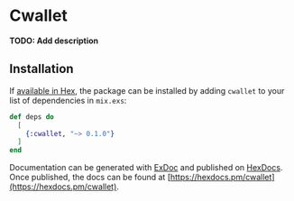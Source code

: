 # Cwallet

**TODO: Add description**

## Installation

If [available in Hex](https://hex.pm/docs/publish), the package can be installed
by adding `cwallet` to your list of dependencies in `mix.exs`:

```elixir
def deps do
  [
    {:cwallet, "~> 0.1.0"}
  ]
end
```

Documentation can be generated with [ExDoc](https://github.com/elixir-lang/ex_doc)
and published on [HexDocs](https://hexdocs.pm). Once published, the docs can
be found at [https://hexdocs.pm/cwallet](https://hexdocs.pm/cwallet).

